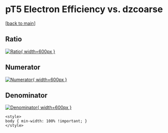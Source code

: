 # pT5 Electron Efficiency vs. dzcoarse

[[back to main](./)]



## Ratio

[![Ratio](../mtv/var/pT5_11_eff_dzcoarse.png){ width=600px }](../mtv/var/pT5_11_eff_dzcoarse.pdf)

## Numerator

[![Numerator](../mtv/num/pT5_11_eff_dzcoarse_num0.png){ width=600px }](../mtv/num/pT5_11_eff_dzcoarse_num0.pdf)

## Denominator

[![Denominator](../mtv/den/pT5_11_eff_dzcoarse_den.png){ width=600px }](../mtv/den/pT5_11_eff_dzcoarse_den.pdf)


``` {=html}
<style>
body { min-width: 100% !important; }
</style>
```
